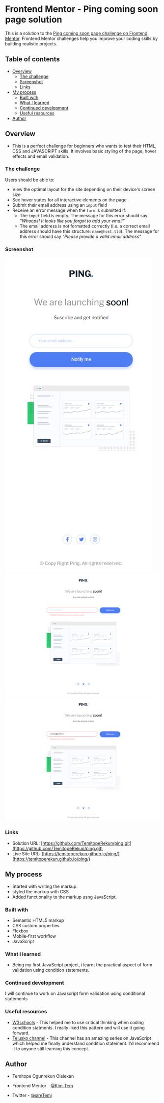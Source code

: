 # Frontend Mentor - Ping coming soon page solution

This is a solution to the [Ping coming soon page challenge on Frontend Mentor](https://www.frontendmentor.io/challenges/ping-single-column-coming-soon-page-5cadd051fec04111f7b848da). Frontend Mentor challenges help you improve your coding skills by building realistic projects. 

## Table of contents

- [Overview](#overview)
  - [The challenge](#the-challenge)
  - [Screenshot](#screenshot)
  - [Links](#links)
- [My process](#my-process)
  - [Built with](#built-with)
  - [What I learned](#what-i-learned)
  - [Continued development](#continued-development)
  - [Useful resources](#useful-resources)
- [Author](#author)

## Overview
- This is a perfect challenge for beginners who wants to test their HTML, CSS  and JAVASCRIPT skills. It involves basic styling of the page, hover effects and email validation.


### The challenge

Users should be able to:

- View the optimal layout for the site depending on their device's screen size
- See hover states for all interactive elements on the page
- Submit their email address using an `input` field
- Receive an error message when the `form` is submitted if:
	- The `input` field is empty. The message for this error should say *"Whoops! It looks like you forgot to add your email"*
	- The email address is not formatted correctly (i.e. a correct email address should have this structure: `name@host.tld`). The message for this error should say *"Please provide a valid email address"*

### Screenshot

![mobile](./images/mobile.png)
![error1](./images/error1.png)
![error2](./images/error2.png)


### Links

- Solution URL: [https://github.com/TemitopeRekun/ping.git](https://github.com/TemitopeRekun/ping.git)
- Live Site URL: [https://temitoperekun.github.io/ping/](https://temitoperekun.github.io/ping/)

## My process

- Started with writing the markup.
- styled the markup with CSS.
- Added functionality to the markup usng JavaScript. 

### Built with

- Semantic HTML5 markup
- CSS custom properties
- Flexbox
- Mobile-first workflow
- JavaScript

### What I learned

- Being my first JavaScript project, i learnt the practical aspect of form validation using condition statements.

### Continued development

I will continue to work on Javascript form validation using conditional statements

### Useful resources

- [W3schools](https://www.w3schools.com) - This helped me to use critical thinking when coding condition statments. I really liked this pattern and will use it going forward.
- [Telusko channel](https://www.youtube.com/c/Telusko) - This channel has an amazing series on JavaScript which helped me finally understand condition statement. I'd recommend it to anyone still learning this concept.

## Author
- Temitope Ogunrekun Olalekan


- Frontend Mentor - [@Kim-Tem](https://www.frontendmentor.io/profile/Kim-Tem)
- Twitter - [@sireTemi](https://www.twitter.com/sireTemi)

